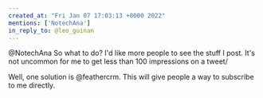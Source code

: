```yaml
---
created_at: "Fri Jan 07 17:03:13 +0000 2022"
mentions: ['NotechAna']
in_reply_to: @leo_guinan
---
```


@NotechAna So what to do? I'd like more people to see the stuff I post. It's not uncommon for me to get less than 100 impressions on a tweet/

Well, one solution is @feathercrm. This will give people a way to subscribe to me directly.